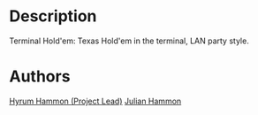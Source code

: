 # Description

Terminal Hold'em: Texas Hold'em in the terminal, LAN party style.

# Authors

[Hyrum Hammon (Project Lead)](https://github.com/hhammon)
[Julian Hammon](https://github.com/julianhammon)